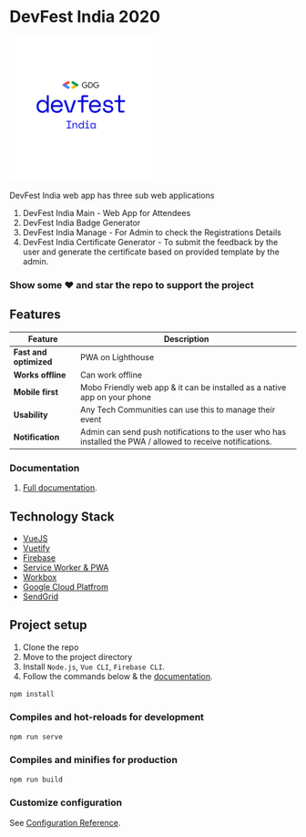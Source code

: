 # DevFest India 2020

<img src="https://raw.githubusercontent.com/DevFest-India/website-data/master/DevFest%20India.png" width="50%" height="50%">

DevFest India web app has three sub web applications
1. DevFest India Main - Web App for Attendees
1. DevFest India Badge Generator
1. DevFest India Manage - For Admin to check the Registrations Details
1. DevFest India Certificate Generator - To submit the feedback by the user and generate the certificate based on provided template by the admin.



### Show some :heart: and star the repo to support the project


## Features
| Feature | Description |
|---|---|
| **Fast and optimized** | PWA on Lighthouse |
| **Works offline** | Can work offline |
| **Mobile first** | Mobo Friendly web app & it can be installed as a native app on your phone |
| **Usability** | Any Tech Communities can use this to manage their event |
| **Notification** | Admin can send push notifications to the user who has installed the PWA / allowed to receive notifications. |

### Documentation
1. [Full documentation](https://docs.google.com/document/d/1WnLb9BnQsFMJyNydqBR_va22dtbFU827y5FZjsNIhUU/edit#).

## Technology Stack

* [VueJS](https://vuejs.org/)
* [Vuetify](https://vuetifyjs.com/en/)
* [Firebase](https://firebase.google.com/)
* [Service Worker & PWA](https://www.npmjs.com/package/vue-pwa)
* [Workbox](https://developers.google.com/web/tools/workbox)
* [Google Cloud Platfrom](https://cloud.google.com/)
* [SendGrid](https://sendgrid.com/)


## Project setup

1. Clone the repo
2. Move to the project directory
3. Install `Node.js`, `Vue CLI`, `Firebase CLI`.
4. Follow the commands below & the [documentation](https://docs.google.com/document/d/1WnLb9BnQsFMJyNydqBR_va22dtbFU827y5FZjsNIhUU/edit#).

```
npm install
```

### Compiles and hot-reloads for development
```
npm run serve
```

### Compiles and minifies for production
```
npm run build
```
### Customize configuration
See [Configuration Reference](https://cli.vuejs.org/config/).
